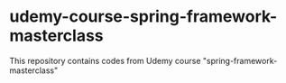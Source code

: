 # udemy-course-spring-framework-masterclass
This repository contains codes from Udemy course "spring-framework-masterclass"
